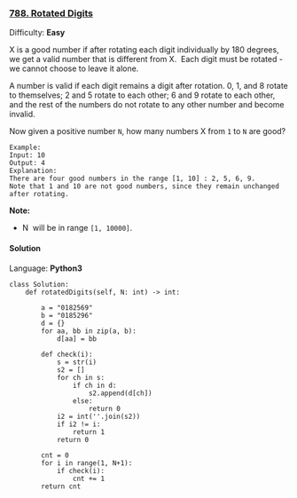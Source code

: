 ### [788\. Rotated Digits](https://leetcode.com/problems/rotated-digits/)

Difficulty: **Easy**


X is a good number if after rotating each digit individually by 180 degrees, we get a valid number that is different from X.  Each digit must be rotated - we cannot choose to leave it alone.

A number is valid if each digit remains a digit after rotation. 0, 1, and 8 rotate to themselves; 2 and 5 rotate to each other; 6 and 9 rotate to each other, and the rest of the numbers do not rotate to any other number and become invalid.

Now given a positive number `N`, how many numbers X from `1` to `N` are good?

```
Example:
Input: 10
Output: 4
Explanation:
There are four good numbers in the range [1, 10] : 2, 5, 6, 9.
Note that 1 and 10 are not good numbers, since they remain unchanged after rotating.
```

**Note:**

*   N  will be in range `[1, 10000]`.


#### Solution

Language: **Python3**

```python3
class Solution:
    def rotatedDigits(self, N: int) -> int:
​
        a = "0182569"
        b = "0185296"
        d = {}
        for aa, bb in zip(a, b):
            d[aa] = bb
​
        def check(i):
            s = str(i)
            s2 = []
            for ch in s:
                if ch in d:
                    s2.append(d[ch])
                else:
                    return 0
            i2 = int(''.join(s2))
            if i2 != i:
                return 1
            return 0
​
        cnt = 0
        for i in range(1, N+1):
            if check(i):
                cnt += 1
        return cnt
```